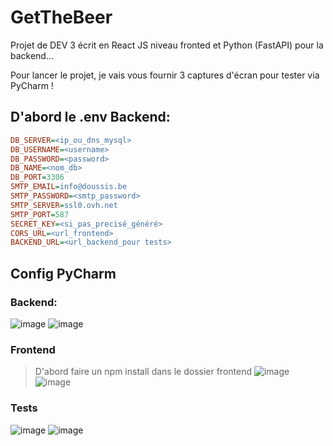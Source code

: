 # GetTheBeer
Projet de DEV 3 écrit en React JS niveau fronted et Python (FastAPI) pour la backend...

Pour lancer le projet, je vais vous fournir 3 captures d'écran pour tester via PyCharm !

## D'abord le .env Backend:
```ini
DB_SERVER=<ip_ou_dns_mysql>
DB_USERNAME=<username>
DB_PASSWORD=<password>
DB_NAME=<nom_db>
DB_PORT=3306
SMTP_EMAIL=info@doussis.be
SMTP_PASSWORD=<smtp_password>
SMTP_SERVER=ssl0.ovh.net
SMTP_PORT=587
SECRET_KEY=<si_pas_precisé_généré>
CORS_URL=<url_frontend>
BACKEND_URL=<url_backend_pour tests>
```

## Config PyCharm
### Backend:
![image](https://github.com/user-attachments/assets/51275bc0-1572-4b95-a86b-a349a8379ab6)
![image](https://github.com/user-attachments/assets/009fae7a-a716-4785-84dd-1fa37a869252)

### Frontend
> D'abord faire un npm install dans le dossier frontend
![image](https://github.com/user-attachments/assets/a8d98b57-7c66-4286-8e84-23a7b59ff49b)
![image](https://github.com/user-attachments/assets/84187914-b3b7-43c4-ab64-293674d5a003)

### Tests
![image](https://github.com/user-attachments/assets/56c06d21-2518-4272-a64f-4dad70f14a32)
![image](https://github.com/user-attachments/assets/437f9367-74ce-434c-912a-5d5f1d7a0e76)
